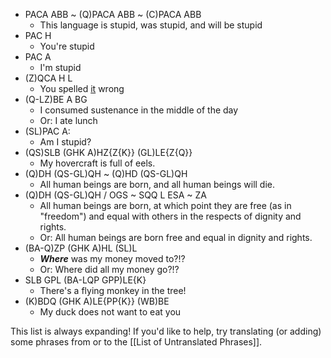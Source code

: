 
- PACA ABB ~ (Q)PACA ABB ~ (C)PACA ABB
	- This language is stupid, was stupid, and will be stupid
- PAC H
	- You're stupid
- PAC A
	- I'm stupid
- (Z)QCA H L
	- You spelled [it](https://guthib.com/) wrong
- (Q-LZ)BE A BG
	- I consumed sustenance in the middle of the day
	- Or: I ate lunch
- (SL)PAC A:
	- Am I stupid?
- (QS)SLB (GHK A)HZ{Z{K}} (GL)LE{Z{Q}}
	- My hovercraft is full of eels.
- (Q)DH (QS-GL)QH ~ (Q)HD (QS-GL)QH
	- All human beings are born, and all human beings will die.
- (Q)DH (QS-GL)QH / OGS ~ SQQ L ESA ~ ZA
	- All human beings are born, at which point they are free (as in "freedom") and equal with others in the respects of dignity and rights.
	- Or: All human beings are born free and equal in dignity and rights.
- (BA-Q)ZP (GHK A)HL (SL)L
	- ***Where*** was my money moved to?!?
	- Or: Where did all my money go?!?
- SLB GPL (BA-LQP GPP)LE{K}
	- There's a flying monkey in the tree!
- (K)BDQ (GHK A)LE{PP{K}} (WB)BE
	- My duck does not want to eat you

This list is always expanding! If you'd like to help, try translating (or adding) some phrases from or to the [[List of Untranslated Phrases]].